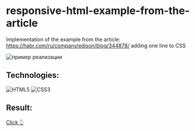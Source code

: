 # responsive-html-example-from-the-article

Implementation of the example from the article: https://habr.com/ru/company/edison/blog/344878/ adding one line to CSS

<img src="./assets/image/b7d1d79be93cd2eb2626e3267c1bd213.gif" alt="пример реализации">

## Technologies:

![HTML5](https://img.shields.io/badge/html5-%23E34F26.svg?style=for-the-badge&logo=html5&logoColor=white)
![CSS3](https://img.shields.io/badge/css3-%231572B6.svg?style=for-the-badge&logo=css3&logoColor=white)

## Result:

<a href="https://xeni-ya.github.io/responsive-html-example-from-the-article/">Click 👆</a>
